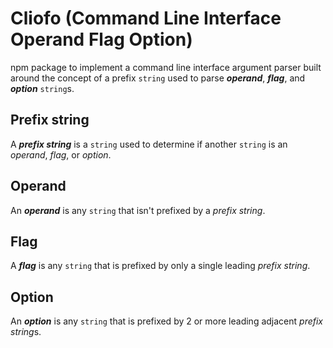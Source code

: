 # Cliofo (Command Line Interface Operand Flag Option)

 npm package to implement a command line interface argument parser built around
 the concept of a prefix `string` used to parse  ***operand***, ***flag***, and
 ***option*** `string`s.

## Prefix string

A ***prefix string*** is a `string` used to determine if another `string` is an
*operand*, *flag*, or *option*.

## Operand

An ***operand*** is any `string` that isn't prefixed by a *prefix string*.

## Flag

A ***flag*** is any `string` that is prefixed by only a single leading
*prefix string*.

## Option

An ***option*** is any `string` that is prefixed by 2 or more leading adjacent
*prefix string*s.
